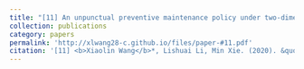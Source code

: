 ```yaml
---
title: "[11] An unpunctual preventive maintenance policy under two-dimensional warranty"
collection: publications
category: papers
permalink: 'http://xlwang28-c.github.io/files/paper-#11.pdf'
citation: '[11] <b>Xiaolin Wang</b>*, Lishuai Li, Min Xie. (2020). &quot;An unpunctual preventive maintenance policy under two-dimensional warranty.&quot; <i>European Journal of Operational Research</i>. 282(1), 304-318. [<a href="https://www.sciencedirect.com/science/article/abs/pii/S0377221719307817">link</a>]'
---
```

